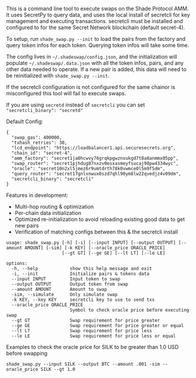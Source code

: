 This is a command line tool to execute swaps on the Shade Protocol AMM. It uses SecretPy to query data, and uses the local install of secretcli for key management and executing transactions. secretcli must be installed and configured to for the same Secret Network blockchain (default secret-4).

To setup, run `shade_swap.py --init` to load the pairs from the factory and query token infos for each token. Querying token infos will take some time. 

The config lives in `~/.shadeswap/config.json`, and the initialization will populate `~/.shadeswap/.data.json` with all the token infos, pairs, and any other data needed to operate. If a new pair is added, this data will need to be reinitialized with `shade_swap.py --init`.

If the secretcli configuration is not configured for the same chainor is misconfigured this tool will fail to execute swaps.

If you are using `secretd` instead of `secretcli` you can set `"secretcli_binary": "secretd"`

Default Config:
```
{
  "swap_gas": 400000,
  "txhash_retries": 30,
  "lcd_endpoint": "https://loadbalancer1.api.securesecrets.org",
  "chain_id": "secret-4",
  "amm_factory": "secret1ja0hcwvy76grqkpgwznxukgd7t8a8anmmx05pp",
  "swap_router": "secret1pjhdug87nxzv0esxasmeyfsucaj98pw4334wyc",
  "oracle": "secret10n2xl5jmez6r9umtdrth78k0vwmce0l5m9f5dm",
  "query_router": "secret17gnlxnwux0szd7qhl90ym8lw22qvedjz4v09dm",
  "secretcli_binary": "secretcli"
}
```

Features in development:
- Multi-hop routing & optimization
- Per-chain data initialization
- Optimized re-initialization to avoid reloading existing good data to get new pairs
- Verification of matching configs between this & the secretcli install

```
usage: shade_swap.py [-h] [-i] [--input INPUT] [--output OUTPUT] [--amount AMOUNT] [-sim] [-k KEY] [--oracle_price ORACLE_PRICE]
                     [--gt GT] [--ge GE] [--lt LT] [--le LE]

options:
  -h, --help            show this help message and exit
  -i, --init            Initialize pairs & tokens data
  --input INPUT         Input token to swap
  --output OUTPUT       Output token from swap
  --amount AMOUNT       Amount to swap
  -sim, --simulate      Only simulate swap
  -k KEY, --key KEY     secretcli key to use to send txs
  --oracle_price ORACLE_PRICE
                        Symbol to check oracle price before executing swap
  --gt GT               Swap requirement for price greater
  --ge GE               Swap requirement for price greater or equal
  --lt LT               Swap requirement for price less
  --le LE               Swap requirement for price less or equal
```

Examples to check the oracle price for SILK to be greater than 1.0 USD before swapping
```
shade_swap.py --input SILK --output BTC --amount .001 -sim --oracle_price SILK --gt 1.0
```
